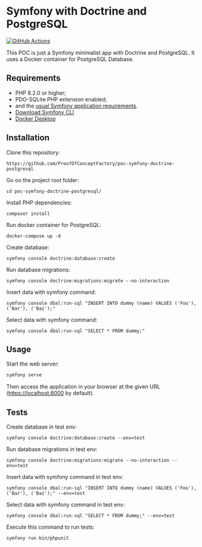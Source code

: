 Symfony with Doctrine and PostgreSQL
========================

[![GitHub Actions](https://github.com/ProofOfConceptFactory/poc-symfony-doctrine-postgresql/actions/workflows/ci.yaml/badge.svg)](https://github.com/ProofOfConceptFactory/poc-symfony-doctrine-postgresql/actions/workflows/ci.yaml)

This POC is just a Symfony minimalist app with Doctrine and PostgreSQL.
It uses a Docker container for PostgreSQL Database.

Requirements
------------

* PHP 8.2.0 or higher;
* PDO-SQLite PHP extension enabled;
* and the [usual Symfony application requirements][1].
* [Download Symfony CLI][2]
* [Docker Desktop][3]

Installation
------------

Clone this repository:

```console
https://github.com/ProofOfConceptFactory/poc-symfony-doctrine-postgresql
```

Go on the project root folder:

```console
cd poc-symfony-doctrine-postgresql/
```

Install PHP dependencies:

```console
composer install
```

Run docker container for PostgreSQL:

```console
docker-compose up -d
```

Create database:

```console
symfony console doctrine:database:create
```

Run database migrations:

```console
symfony console doctrine:migrations:migrate --no-interaction
```

Insert data with symfony command:

```console
symfony console dbal:run-sql "INSERT INTO dummy (name) VALUES ('Foo'), ('Bar'), ('Baz');"
```

Select data with symfony command:

```console
symfony console dbal:run-sql "SELECT * FROM dummy;"
```

Usage
-----

Start the web server:

```bash
symfony serve
```

Then access the application in your browser at the given URL (<https://localhost:8000> by default).


Tests
-----

Create database in test env:

```console
symfony console doctrine:database:create --env=test
```

Run database migrations in test env:

```console
symfony console doctrine:migrations:migrate --no-interaction --env=test
```

Insert data with symfony command in test env:

```console
symfony console dbal:run-sql "INSERT INTO dummy (name) VALUES ('Foo'), ('Bar'), ('Baz');" --env=test
```

Select data with symfony command in test env:

```console
symfony console dbal:run-sql "SELECT * FROM dummy;" --env=test
```

Execute this command to run tests:

```console
symfony run bin/phpunit
```

[1]: https://symfony.com/doc/current/setup.html#technical-requirements
[2]: https://symfony.com/download
[3]: https://www.docker.com/products/docker-desktop/
